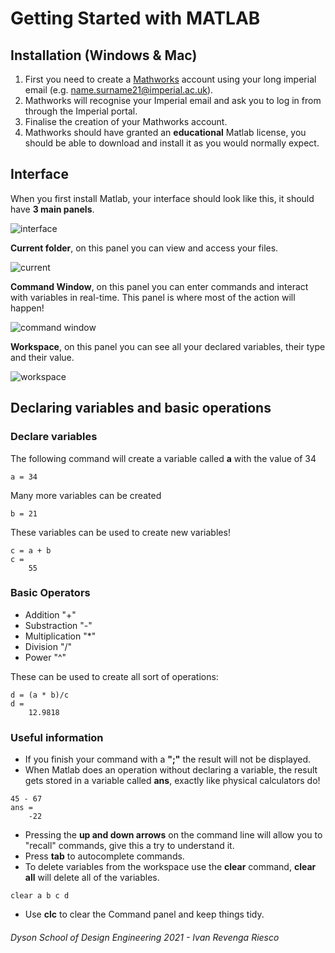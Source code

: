 # Getting Started with MATLAB
## Installation (Windows & Mac)
1. First you need to create a [Mathworks](https://uk.mathworks.com/login) account using your long imperial email (e.g. name.surname21@imperial.ac.uk).
1. Mathworks will recognise your Imperial email and ask you to log in from through the Imperial portal.
1. Finalise the creation of your Mathworks account.
1. Mathworks should have granted an **educational** Matlab license, you should be able to download and install it as you would normally expect.
## Interface
When you first install Matlab, your interface should look like this, it should have **3 main panels**.

![interface](https://github.com/BigKoala33/module-resources/blob/code-solutions/tutorial_sheets/gettingStarted/Interface.png)

**Current folder**, on this panel you can view and access your files.

![current](https://github.com/BigKoala33/module-resources/blob/code-solutions/tutorial_sheets/gettingStarted/Current.png)

**Command Window**, on this panel you can enter commands and interact with variables in real-time. This panel is where most of the action will happen!

![command window](https://github.com/BigKoala33/module-resources/blob/code-solutions/tutorial_sheets/gettingStarted/Command.png)

**Workspace**, on this panel you can see all your declared variables, their type and their value.

![workspace](https://github.com/BigKoala33/module-resources/blob/code-solutions/tutorial_sheets/gettingStarted/Workspace.png)

## Declaring variables and basic operations
### Declare variables
The following command will create a variable called **a** with the value of 34
```matlab:Code
a = 34
```
Many more variables can be created
```matalb:Code
b = 21
```
These variables can be used to create new variables!
```matlab:Code
c = a + b
c =
    55
```
### Basic Operators
- Addition "+"
- Substraction "-"
- Multiplication "*"
- Division "/"
- Power "^"

These can be used to create all sort of operations:
```matlab:Code
d = (a * b)/c
d = 
    12.9818
```

### Useful information
- If you finish your command with a **";"** the result will not be displayed.
- When Matlab does an operation without declaring a variable, the result gets stored in a variable called **ans**, exactly like physical calculators do!

```matlab:Code
45 - 67
ans = 
    -22
```

- Pressing the **up and down arrows** on the command line will allow you to "recall" commands, give this a try to understand it.
- Press **tab** to autocomplete commands.
- To delete variables from the workspace use the **clear** command, **clear all** will delete all of the variables.
```matlab:Code
clear a b c d
```
- Use **clc** to clear the Command panel and keep things tidy.

###### Dyson School of Design Engineering 2021 - Ivan Revenga Riesco